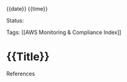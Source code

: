 {{date}} {{time}}

Status:

Tags:
[[AWS Monitoring & Compliance Index]]
# {{Title}}




References 
[]()
